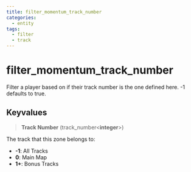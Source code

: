 ```yaml
---
title: filter_momentum_track_number
categories:
  - entity
tags:
  - filter
  - track
---
```


# filter_momentum_track_number

Filter a player based on if their track number is the one defined here. -1 defaults to true.

## Keyvalues

> **Track Number** (track_number&lt;**integer**&gt;)

The track that this zone belongs to:

- **-1**: All Tracks
- **0**: Main Map
- **1+**: Bonus Tracks
